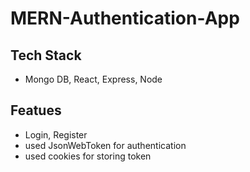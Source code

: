 # MERN-Authentication-App
## Tech Stack
- Mongo DB, React, Express, Node
## Featues
- Login, Register
- used JsonWebToken for authentication
- used cookies for storing token
